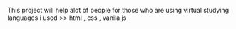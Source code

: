 This project will help alot of people for those who are using virtual studying 
languages i used >> html , css , vanila js
